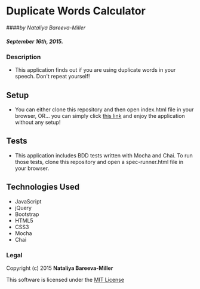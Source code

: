 # Duplicate Words Calculator

####_by Nataliya Bareeva-Miller_

##### September 16th, 2015.


### Description

* This application finds out if you are using duplicate words in your speech. Don't repeat yourself!


## Setup

* You can either clone this repository and then open index.html file in your browser, OR... you can simply click [this link](http://nataliyamiller.github.io/Unique-Words-Calculator/) and enjoy the application without any setup!


## Tests

* This application includes BDD tests written with Mocha and Chai. To run those tests, clone this repository and open a spec-runner.html file in your browser.


## Technologies Used
* JavaScript
* jQuery
* Bootstrap
* HTML5
* CSS3
* Mocha
* Chai


### Legal

Copyright (c) 2015 **Nataliya Bareeva-Miller**

This software is licensed under the [MIT License](https://github.com/nataliyamiller/basic-template-for-java-projects/blob/master/LICENSE.md)
